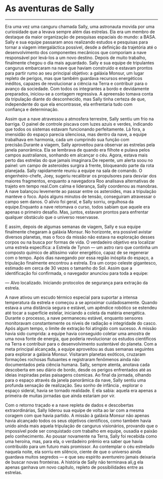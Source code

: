 # As aventuras de Sally

---

Era uma vez uma canguru chamada Sally, uma astronauta movida por uma curiosidade que a levava sempre além das estrelas.
Ela era um membro de destaque da maior organização de pesquisas espaciais do mundo: a BASA. Sally e sua equipe passaram anos realizando estudos e pesquisas para tornar a viagem intergaláctica possível, desde a definição da trajetória até o desenvolvimento dos componentes mecânicos que comporiam a nave responsável por levá-los a um novo destino.
Depois de muito trabalho, finalmente chegou o dia mais aguardado. Sally e sua equipe de tripulantes cangurus embarcaram na nave que haviam construído e estavam prontos para partir rumo ao seu principal objetivo: a galáxia Monsur, um lugar repleto de perigos, mas que também guardava recursos energéticos inéditos, capazes de revolucionar a ciência na Terra e contribuir para o avanço da sociedade.
Com todos os integrantes a bordo e devidamente preparados, iniciou-se a contagem regressiva. A apreensão tomava conta da tripulação diante do desconhecido, mas Sally tinha certeza de que, independente do que ela encontrasse, ela enfrentaria tudo com confiança e determinação.

Assim que a nave atravessou a atmosfera terrestre, Sally sentiu um frio na barriga. O painel de controle piscava com luzes azuis e verdes, indicando que todos os sistemas estavam funcionando perfeitamente. Lá fora, a imensidão do espaço parecia silenciosa, mas dentro da nave, a equipe trabalhava em harmonia, cada um cumprindo sua função com precisão.Durante a viagem, Sally aproveitou para observar as estrelas pela janela panorâmica. Ela se lembrava de quando era filhote e pulava pelos campos australianos, sonhando em alcançar o céu. Agora, estava mais perto das estrelas do que jamais imaginara.De repente, um alerta soou no painel: um campo de asteroides surgira à frente, bloqueando parte da rota planejada. Sally rapidamente reuniu a equipe na sala de comando. O engenheiro-chefe, Joey, sugeriu recalibrar os propulsores para desviar dos maiores fragmentos, enquanto a navegadora Roo analisava alternativas de trajeto em tempo real.Com calma e liderança, Sally coordenou as manobras. A nave balançou levemente ao passar entre os asteroides, mas a tripulação manteve o foco. Após alguns minutos de tensão, conseguiram atravessar o campo sem danos. O alívio foi geral, e Sally sorriu, orgulhosa da equipe.Enquanto a nave retomava o curso, todos sabiam que aquele era apenas o primeiro desafio. Mas, juntos, estavam prontos para enfrentar qualquer obstáculo que o universo reservasse.

E assim, depois de algumas semanas de viagem, Sally e sua equipe finalmente chegaram à galáxia Monsur. No horizonte, era possível avistar diversos planetas, mas o foco da missão não estava na exploração desses corpos ou na busca por formas de vida. O verdadeiro objetivo era localizar uma estrela específica: a Estrela de Tynon — um astro raro que continha um composto químico de altíssimo valor energético, capaz de se regenerar com o tempo.
Após dias navegando por essa região inóspita do espaço, a tripulação finalmente encontrou a estrela. Era um corpo celeste gigantesco, estimado em cerca de 30 vezes o tamanho do Sol. Assim que a identificação foi confirmada, o navegador anunciou para toda a equipe:

— Alvo localizado. Iniciando protocolos de segurança para extração da estrela.

A nave ativou um escudo térmico especial para suportar a intensa temperatura da estrela e começou a se aproximar cuidadosamente. Quando estava a uma distância segura e estável, um apêndice robótico se estendeu até tocar a superfície estelar, iniciando a coleta da matéria energética.
Durante o processo, a nave permaneceu estável, enquanto sensores monitoravam constantemente os níveis de radiação e integridade do casco. Após algum tempo, o limite de extração foi atingido com sucesso. A missão havia sido cumprida: a equipe havia conseguido coletar uma amostra de uma nova fonte de energia, que poderia revolucionar os estudos científicos na Terra e contribuir para o desenvolvimento sustentável do planeta.
Com a meta principal alcançada, a equipe aproveitou as duas semanas seguintes para explorar a galáxia Monsur. Visitaram planetas exóticos, cruzaram formações rochosas flutuantes e registraram fenômenos ainda não documentados pela ciência humana. Sally, sempre atenta, anotava cada descoberta em seu diário de bordo, desde os perigos enfrentados até as ideias inspiradas pelas paisagens cósmicas.
Ao final da jornada, olhando para o espaço através da janela panorâmica da nave, Sally sentiu uma profunda sensação de realização. Seu sonho de infância , explorar o espaço sideral, havia se tornado realidade. E ela sabia: aquela era apenas a primeira de muitas jornadas que ainda estariam por vir.

Com o retorno traçado e a nave repleta de dados e descobertas extraordinárias, Sally liderou sua equipe de volta ao lar com a mesma coragem com que havia partido. A missão à galáxia Monsur não apenas havia alcançado todos os seus objetivos científicos, como também havia unido ainda mais aquela tripulação de cangurus visionários, provando que o impossível pode ser conquistado com trabalho em equipe, ousadia e paixão pelo conhecimento. Ao pousar novamente na Terra, Sally foi recebida como uma heroína, mas, para ela, o verdadeiro prêmio era saber que havia contribuído para um futuro mais promissor. Ao contemplar o céu estrelado naquela noite, ela sorriu em silêncio, ciente de que o universo ainda guardava muitos segredos — e que seu espírito aventureiro jamais deixaria de buscar novas fronteiras. A história de Sally não terminava ali,g ela apenas ganhava um novo capítulo, repleto de possibilidades entre as estrelas.